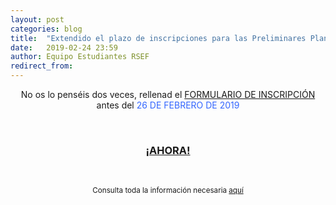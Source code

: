 ```yaml
---
layout: post
categories: blog
title:  "Extendido el plazo de inscripciones para las Preliminares Plancks 2019"
date:   2019-02-24 23:59
author: Equipo Estudiantes RSEF
redirect_from:
---
```


<p style="text-align: center;">No os lo penséis dos veces, rellenad el <a href="https://goo.gl/forms/Utcq9gl5M044Da9t1">FORMULARIO DE INSCRIPCIÓN</a> antes del <span style="color: #3366ff; bold; big;">26 DE FEBRERO DE 2019</span>
<p>
  &nbsp;
</p>
<h3 style="text-align: center;">
<a href="https://estudiantesrsef.github.io/img/memes/samuel_jackson_do_it_now.jpg">¡AHORA!</a>
</h3>
<p>
  &nbsp;
</p>
<p style="text-align: center;"><small>Consulta toda la información necesaria <a href="https://estudiantesrsef.github.io/events/2019-03-01-PreliminaresPLANCKS2019.md">aquí</a>
